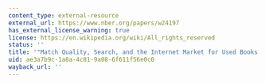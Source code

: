 ```yaml
---
content_type: external-resource
external_url: https://www.nber.org/papers/w24197
has_external_license_warning: true
license: https://en.wikipedia.org/wiki/All_rights_reserved
status: ''
title: '"Match Quality, Search, and the Internet Market for Used Books.'
uid: ae3a7b9c-1a8a-4c81-9a08-6f611f56e0c0
wayback_url: ''
---
```

